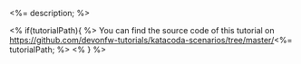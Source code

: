 <%= description; %>

<% if(tutorialPath){ %>
You can find the source code of this tutorial on https://github.com/devonfw-tutorials/katacoda-scenarios/tree/master/<%= tutorialPath; %>
<% } %>